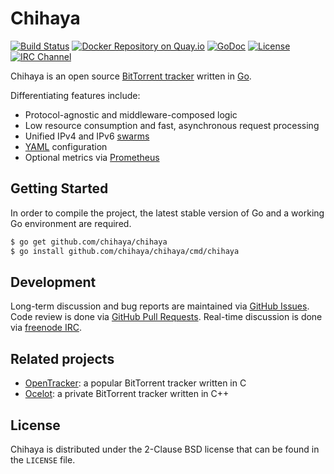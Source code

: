 # Chihaya

[![Build Status](https://api.travis-ci.org/chihaya/chihaya.svg?branch=master)](https://travis-ci.org/chihaya/chihaya)
[![Docker Repository on Quay.io](https://quay.io/repository/jzelinskie/chihaya/status "Docker Repository on Quay.io")](https://quay.io/repository/jzelinskie/chihaya)
[![GoDoc](https://godoc.org/github.com/chihaya/chihaya?status.svg)](https://godoc.org/github.com/chihaya/chihaya)
[![License](https://img.shields.io/badge/license-BSD-blue.svg)](https://en.wikipedia.org/wiki/BSD_licenses#2-clause_license_.28.22Simplified_BSD_License.22_or_.22FreeBSD_License.22.29)
[![IRC Channel](https://img.shields.io/badge/freenode-%23chihaya-blue.svg "IRC Channel")](http://webchat.freenode.net/?channels=chihaya)

Chihaya is an open source [BitTorrent tracker] written in [Go].

Differentiating features include:

- Protocol-agnostic and middleware-composed logic
- Low resource consumption and fast, asynchronous request processing
- Unified IPv4 and IPv6 [swarms]
- [YAML] configuration
- Optional metrics via [Prometheus]

[BitTorrent tracker]: http://en.wikipedia.org/wiki/BitTorrent_tracker
[Go]: https://golang.org
[swarms]: https://en.wikipedia.org/wiki/Glossary_of_BitTorrent_terms#Swarm
[YAML]: http://yaml.org
[Prometheus]: http://prometheus.io

## Getting Started

In order to compile the project, the latest stable version of Go and a working Go environment are required.

```sh
$ go get github.com/chihaya/chihaya
$ go install github.com/chihaya/chihaya/cmd/chihaya
```

## Development

Long-term discussion and bug reports are maintained via [GitHub Issues].
Code review is done via [GitHub Pull Requests].
Real-time discussion is done via [freenode IRC].

[GitHub Issues]: https://github.com/chihaya/chihaya/issues
[GitHub Pull Requests]: https://github.com/chihaya/chihaya/pulls
[freenode IRC]: http://webchat.freenode.net/?channels=chihaya

## Related projects

- [OpenTracker](http://erdgeist.org/arts/software/opentracker): a popular BitTorrent tracker written in C
- [Ocelot](https://github.com/WhatCD/Ocelot): a private BitTorrent tracker written in C++

## License

Chihaya is distributed under the 2-Clause BSD license that can be found in the `LICENSE` file.
